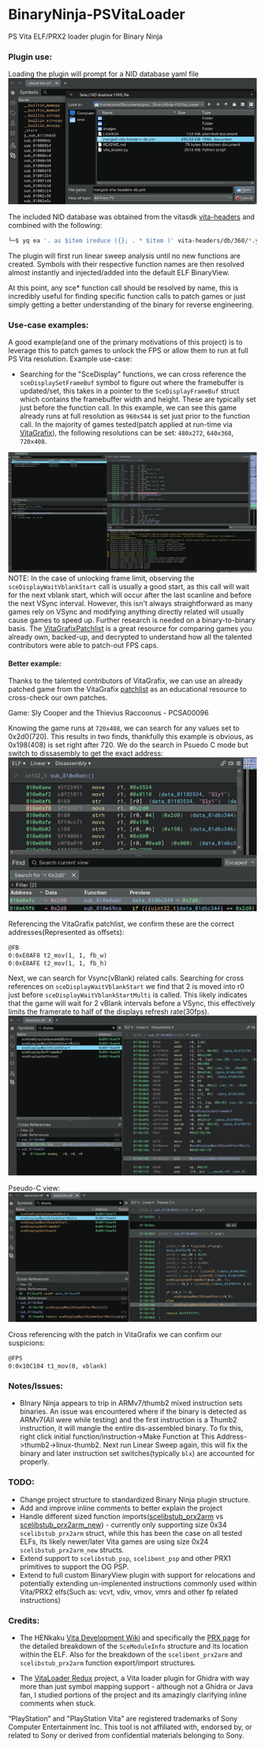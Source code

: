 # BinaryNinja-PSVitaLoader
PS Vita ELF/PRX2 loader plugin for Binary Ninja


### Plugin use:

Loading the plugin will prompt for a NID database yaml file
![Selecting NID DB](/images/nid-db-select.png)

The included NID database was obtained from the vitasdk [vita-headers](https://github.com/vitasdk/vita-headers) and combined with the following:
```bash
└─$ yq ea '. as $item ireduce ({}; . * $item )' vita-headers/db/360/*.yml > merged-vita-headers-db.yml
```

The plugin will first run linear sweep analysis until no new functions are created. Symbols with their respective function names are then resolved almost instantly and injected/added into the default ELF BinaryView. 


At this point, any sce* function call should be resolved by name, this is incredibly useful for finding specific function calls to patch games or just simply getting a better understanding of the binary for reverse engineering.

### Use-case examples:
A good example(and one of the primary motivations of this project) is to leverage this to patch games to unlock the FPS or allow them to run at full PS Vita resolution. 
Example use-case:
- Searching for the "SceDisplay" functions, we can cross reference the `sceDisplaySetFrameBuf` symbol to figure out where the framebuffer is updated/set, this takes in a pointer to the `SceDisplayFrameBuf` struct which contains the framebuffer width and height. These are typically set just before the function call. In this example, we can see this game already runs at full resolution as `960x544` is set just prior to the function call. In the majority of games tested(patch applied at run-time via [VitaGrafix](https://github.com/Electry/VitaGrafix)), the following resolutions can be set: `480x272`, `640x368`, `720x408`. 

![example](/images/example.png)
NOTE: In the case of unlocking frame limit, observing the `sceDisplayWaitVblankStart` call is usually a good start, as this call will wait for the next vblank start, which will occur after the last scanline and before the next VSync interval. However, this isn't always straightforward as many games rely on VSync and modifying anything directly related will usually cause games to speed up. Further research is needed on a binary-to-binary basis. The [VitaGrafixPatchlist](https://github.com/Electry/VitaGrafixPatchlist/blob/master/patchlist.txt) is a great resource for comparing games you already own, backed-up, and decrypted to understand how all the talented contributors were able to patch-out FPS caps. 



#### Better example:
Thanks to the talented contributors of VitaGrafix, we can use an already patched game from the VitaGrafix [patchlist](https://github.com/Electry/VitaGrafixPatchlist/blob/master/patchlist.txt) as an educational resource to cross-check our own patches.

Game: Sly Cooper and the Thievius Raccoonus - PCSA00096

Knowing the game runs at `720x408`, we can search for any values set to 0x2d0(720). This results in two finds, thankfully this example is obvious, as 0x198(408) is set right after 720. We do the search in Psuedo C mode but switch to dissasembly to get the exact address:
![Finding resolution in binary](/images/finding_res.png)


Referencing the VitaGrafix patchlist, we confirm these are the correct addresses(Represented as offsets):
```
@FB
0:0xE0AF8 t2_mov(1, 1, fb_w)
0:0xE0AFE t2_mov(1, 1, fb_h)
```


Next, we can search for Vsync(vBlank) related calls. Searching for cross references on `sceDisplayWaitVblankStart` we find that 2 is moved into r0 just before `sceDisplayWaitVblankStartMulti` is called. This likely indicates that the game will wait for 2 vBlank intervals before a VSync, this effectively limits the framerate to half of the displays refresh rate(30fps).
![Cross referencing vBlank calls](/images/vblank_cross_ref.png)

Pseudo-C view:
![Pseudo-C view](/images/pseudo_c_view.png)


Cross referencing with the patch in VitaGrafix we can confirm our suspicions:
```
@FPS
0:0x10C104 t1_mov(0, vblank)
```



### Notes/Issues:
- BInary Ninja appears to trip in ARMv7/thumb2 mixed instruction sets binaries. An issue was encountered where if the binary is detected as ARMv7(All were while testing) and the first instruction is a Thumb2 instruction, it will mangle the entire dis-assembled binary. To fix this, right click initial function/instruction->Make Function at This Address->thumb2->linux-thumb2. Next run Linear Sweep again, this will fix the binary and later instruction set switches(typically `blx`) are accounted for properly.


### TODO:
- Change project structure to standardized Binary Ninja plugin structure.
- Add and improve inline comments to better explain the project 
- Handle different sized function imports([scelibstub_prx2arm](https://wiki.henkaku.xyz/vita/PRX#Imports) vs [scelibstub_prx2arm_new](https://wiki.henkaku.xyz/vita/PRX#Imports)) - currently only supporting size 0x34 `scelibstub_prx2arm` struct, while this has been the case on all tested ELFs, its likely newer/later Vita games are using size 0x24  `scelibstub_prx2arm_new` structs.
- Extend support to `scelibstub_psp`, `scelibent_psp` and other PRX1 primitives to support the OG PSP.
- Extend to full custom BinaryView plugin with support for relocations and potentially extending un-implenented instructions commonly used within Vita/PRX2 elfs(Such as: vcvt, vdiv, vmov, vmrs and other fp related instructions)


### Credits:

- The HENkaku [Vita Development Wiki](https://wiki.henkaku.xyz/vita/Main_Page) and specifically the [PRX page](https://wiki.henkaku.xyz/vita/PRX) for the detailed breakdown of the `SceModuleInfo` structure and its location within the ELF. Also for the breakdown of the `scelibent_prx2arm` and `scelibstub_prx2arm` function export/import structures.

- The [VitaLoader Redux](https://github.com/CreepNT/VitaLoaderRedux) project, a Vita loader plugin for Ghidra with way more than just symbol mapping support - although not a Ghidra or Java fan, I studied portions of the project and its amazingly clarifying inline comments when stuck. 



“PlayStation” and "PlayStation Vita" are registered trademarks of Sony Computer Entertainment Inc. This tool is not affiliated with, endorsed by, or related to Sony or derived from confidential materials belonging to Sony.
